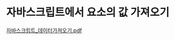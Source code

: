 # 자바스크립트에서 요소의 값 가져오기

[자바스크립트_데이터가져오기.pdf](https://github.com/user-attachments/files/20538499/_.pdf)
